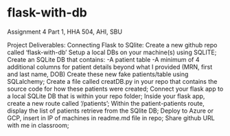 # flask-with-db
Assignment 4 Part 1, HHA 504, AHI, SBU

Project Deliverables:
Connecting Flask to SQlite:
Create a new github repo called ‘flask-with-db’
Setup a local DBs on your machine(s) using SQLITE;
Create an SQLite DB that contains:
-A patient table
-A minimum of 4 additional columns for patient details beyond what I provided (MRN, first and last name, DOB)
Create these new fake patients/table using SQLalchemy;
Create a file called creatDB.py in your repo that contains the source code for how these patients were created;
Connect your flask app to a local SQLite DB that is within your repo folder;
Inside your flask app, create a new route called ‘/patients’;
Within the patient-patients route, display the list of patients retrieve from the SQlite DB;
Deploy to Azure or GCP, insert in IP of machines in readme.md file in repo;
Share github URL with me in classroom;
